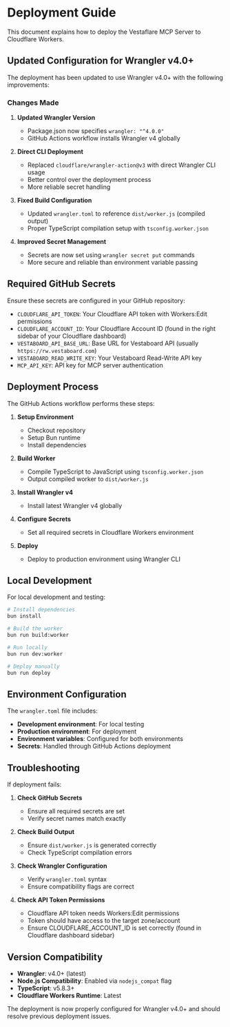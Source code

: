 # Deployment Guide

This document explains how to deploy the Vestaflare MCP Server to Cloudflare Workers.

## Updated Configuration for Wrangler v4.0+

The deployment has been updated to use Wrangler v4.0+ with the following improvements:

### Changes Made

1. **Updated Wrangler Version**
   - Package.json now specifies `wrangler: "^4.0.0"`
   - GitHub Actions workflow installs Wrangler v4 globally

2. **Direct CLI Deployment**
   - Replaced `cloudflare/wrangler-action@v3` with direct Wrangler CLI usage
   - Better control over the deployment process
   - More reliable secret handling

3. **Fixed Build Configuration**
   - Updated `wrangler.toml` to reference `dist/worker.js` (compiled output)
   - Proper TypeScript compilation setup with `tsconfig.worker.json`

4. **Improved Secret Management**
   - Secrets are now set using `wrangler secret put` commands
   - More secure and reliable than environment variable passing

## Required GitHub Secrets

Ensure these secrets are configured in your GitHub repository:

- `CLOUDFLARE_API_TOKEN`: Your Cloudflare API token with Workers:Edit permissions
- `CLOUDFLARE_ACCOUNT_ID`: Your Cloudflare Account ID (found in the right sidebar of your Cloudflare dashboard)
- `VESTABOARD_API_BASE_URL`: Base URL for Vestaboard API (usually `https://rw.vestaboard.com`)
- `VESTABOARD_READ_WRITE_KEY`: Your Vestaboard Read-Write API key
- `MCP_API_KEY`: API key for MCP server authentication

## Deployment Process

The GitHub Actions workflow performs these steps:

1. **Setup Environment**
   - Checkout repository
   - Setup Bun runtime
   - Install dependencies

2. **Build Worker**
   - Compile TypeScript to JavaScript using `tsconfig.worker.json`
   - Output compiled worker to `dist/worker.js`

3. **Install Wrangler v4**
   - Install latest Wrangler v4 globally

4. **Configure Secrets**
   - Set all required secrets in Cloudflare Workers environment

5. **Deploy**
   - Deploy to production environment using Wrangler CLI

## Local Development

For local development and testing:

```bash
# Install dependencies
bun install

# Build the worker
bun run build:worker

# Run locally
bun run dev:worker

# Deploy manually
bun run deploy
```

## Environment Configuration

The `wrangler.toml` file includes:

- **Development environment**: For local testing
- **Production environment**: For deployment
- **Environment variables**: Configured for both environments
- **Secrets**: Handled through GitHub Actions deployment

## Troubleshooting

If deployment fails:

1. **Check GitHub Secrets**
   - Ensure all required secrets are set
   - Verify secret names match exactly

2. **Check Build Output**
   - Ensure `dist/worker.js` is generated correctly
   - Check TypeScript compilation errors

3. **Check Wrangler Configuration**
   - Verify `wrangler.toml` syntax
   - Ensure compatibility flags are correct

4. **Check API Token Permissions**
   - Cloudflare API token needs Workers:Edit permissions
   - Token should have access to the target zone/account
   - Ensure CLOUDFLARE_ACCOUNT_ID is set correctly (found in Cloudflare dashboard sidebar)

## Version Compatibility

- **Wrangler**: v4.0+ (latest)
- **Node.js Compatibility**: Enabled via `nodejs_compat` flag
- **TypeScript**: v5.8.3+
- **Cloudflare Workers Runtime**: Latest

The deployment is now properly configured for Wrangler v4.0+ and should resolve previous deployment issues.